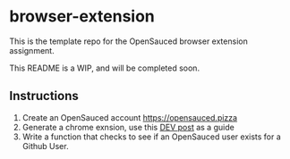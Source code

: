 # browser-extension
This is the template repo for the OpenSauced browser extension assignment.

This README is a WIP, and will be completed soon.

## Instructions
1. Create an OpenSauced account https://opensauced.pizza
2. Generate a chrome exnsion, use this [DEV post](https://dev.to/jacksteamdev/create-a-vite-react-chrome-extension-in-90-seconds-3df7) as a guide
3. Write a function that checks to see if an OpenSauced user exists for a Github User.
